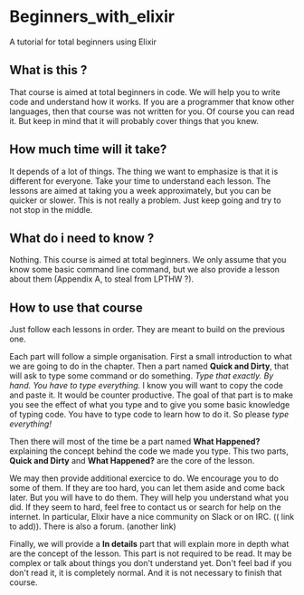 # Beginners_with_elixir
A tutorial for total beginners using Elixir

## What is this ?

That course is aimed at total beginners in code. We will help you to write code and understand how it works. If you are a programmer that know other languages, then that course was not written for you. Of course you can read it. But keep in mind that it will probably cover things that you knew.

## How much time will it take?

It depends of a lot of things. The thing we want to emphasize is that it is different for everyone. Take your time to understand each lesson. The lessons are aimed at taking you a week approximately, but you can be quicker or slower. This is not really a problem. Just keep going and try to not stop in the middle.

## What do i need to know ?

Nothing. This course is aimed at total beginners. We only assume that you know some basic command line command, but we also provide a lesson about them (Appendix A, to steal from LPTHW ?).

## How to use that course

Just follow each lessons in order. They are meant to build on the previous one.

Each part will follow a simple organisation.
First a small introduction to what we are going to do in the chapter.
Then a part named **Quick and Dirty**, that will ask to type some command or do something. *Type that exactly. By hand. You have to type everything.* I know you will want to copy the code and paste it. It would be counter productive. The goal of that part is to make you see the effect of what you type and to give you some basic knowledge of typing code. You have to type code to learn how to do it. So please *type everything!*

Then there will most of the time be a part named **What Happened?** explaining the concept behind the code we made you type. This two parts, **Quick and Dirty** and **What Happened?** are the core of the lesson.

We may then provide additional exercice to do. We encourage you to do some of them. If they are too hard, you can let them aside and come back later. But you will have to do them. They will help you understand what you did. If they seem to hard, feel free to contact us or search for help on the internet. In particular, Elixir have a nice community on Slack or on IRC. (( link to add)). There is also a forum. (another link)

Finally, we will provide a **In details** part that will explain more in depth what are the concept of the lesson. This part is not required to be read. It may be complex or talk about things you don't understand yet. Don't feel bad if you don't read it, it is completely normal. And it is not necessary to finish that course.